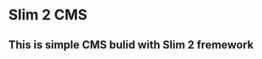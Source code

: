 Slim 2 CMS
===========

This is simple CMS bulid with Slim 2 fremework
-----------------------------------------------